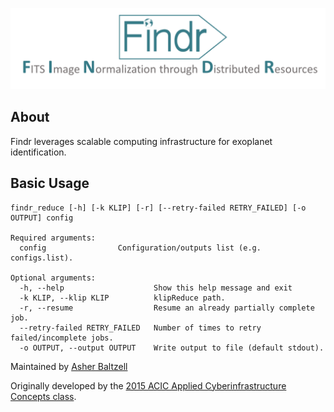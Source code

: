 ![Findr Logo](https://github.com/acic2015/findr/blob/master/img/findr_newlogo.png)


## About

Findr leverages scalable computing infrastructure for exoplanet identification.

## Basic Usage

```
findr_reduce [-h] [-k KLIP] [-r] [--retry-failed RETRY_FAILED] [-o OUTPUT] config

Required arguments:
  config                Configuration/outputs list (e.g. configs.list).

Optional arguments:
  -h, --help                    Show this help message and exit
  -k KLIP, --klip KLIP          klipReduce path.
  -r, --resume                  Resume an already partially complete job.
  --retry-failed RETRY_FAILED   Number of times to retry failed/incomplete jobs.
  -o OUTPUT, --output OUTPUT    Write output to file (default stdout).
```

Maintained by [Asher Baltzell](https://github.com/asherkhb)

Originally developed by the [2015 ACIC Applied Cyberinfrastructure Concepts class](https://github.com/acic2015/findr/wiki/Contributors).
